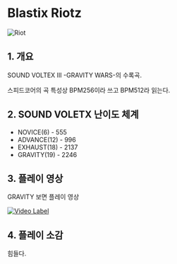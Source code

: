 # Blastix Riotz

![Riot](http://i.imgur.com/kDqCZDo.png)





## 1. 개요

SOUND VOLTEX III -GRAVITY WARS-의 수록곡.

스피드코어의 곡 특성상 BPM256이라 쓰고 BPM512라 읽는다.



## 2. SOUND VOLETX 난이도 체계

- NOVICE(6) - 555
- ADVANCE(12) - 996
- EXHAUST(18) - 2137
- GRAVITY(19) - 2246



## 3. 플레이 영상

GRAVITY 보면 플레이 영상

[![Video Label](http://img.youtube.com/vi/DROJgIbEPBE/0.jpg)](https://youtu.be/DROJgIbEPBE?t=0s)





## 4. 플레이 소감

힘들다.